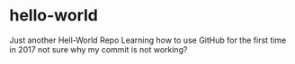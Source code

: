 # hello-world
Just another Hell-World Repo
Learning how to use GitHub for the first time in 2017
not sure why my commit is not working?

